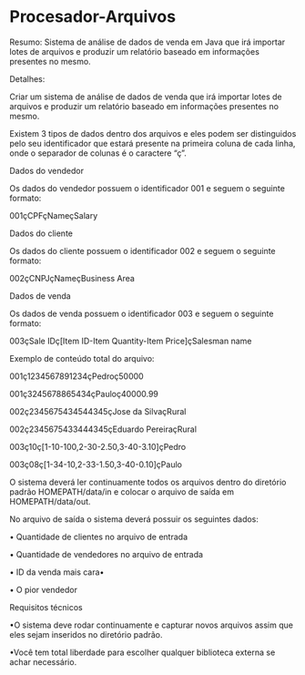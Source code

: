 # Procesador-Arquivos
Resumo:
Sistema de análise de dados de venda  em Java que irá importar lotes de arquivos e produzir um relatório baseado em informações presentes no mesmo.

Detalhes:
<p>Criar um sistema de análise de dados de venda que irá importar lotes de arquivos e produzir
um relatório baseado em informações presentes no mesmo.</p>
<p>Existem 3 tipos de dados dentro dos arquivos e eles podem ser distinguidos pelo seu
identificador que estará presente na primeira coluna de cada linha, onde o separador de
colunas é o caractere “ç”.</p>
<p>Dados do vendedor</p>
<p>Os dados do vendedor possuem o identificador 001 e seguem o seguinte formato:</p>
<p>001çCPFçNameçSalary</p>
<p>Dados do cliente</p>
<p>Os dados do cliente possuem o identificador 002 e seguem o seguinte formato:</p>
<p>002çCNPJçNameçBusiness Area</p>
<p>Dados de venda</p>
<p>Os dados de venda possuem o identificador 003 e seguem o seguinte formato:</p>
<p>003çSale IDç[Item ID-Item Quantity-Item Price]çSalesman name</p>
<p>Exemplo de conteúdo total do arquivo:</p>
<p>001ç1234567891234çPedroç50000</p>
<p>001ç3245678865434çPauloç40000.99</p>
<p>002ç2345675434544345çJose da SilvaçRural</p>
<p>002ç2345675433444345çEduardo PereiraçRural</p>
<p>003ç10ç[1-10-100,2-30-2.50,3-40-3.10]çPedro</p>
<p>003ç08ç[1-34-10,2-33-1.50,3-40-0.10]çPaulo</p>
<p>O sistema deverá ler continuamente todos os arquivos dentro do diretório padrão
HOMEPATH/data/in e colocar o arquivo de saída em HOMEPATH/data/out.</p>
<p>No arquivo de saída o sistema deverá possuir os seguintes dados:</p>
<p>• Quantidade de clientes no arquivo de entrada</p>
<p>• Quantidade de vendedores no arquivo de entrada</p>
<p>• ID da venda mais cara•</p>
<p>• O pior vendedor</p>
<p>Requisitos técnicos
<p>•O sistema deve rodar continuamente e capturar novos arquivos assim que eles sejam
inseridos no diretório padrão.</p>
<p>•Você tem total liberdade para escolher qualquer biblioteca externa se achar
necessário.</p>
